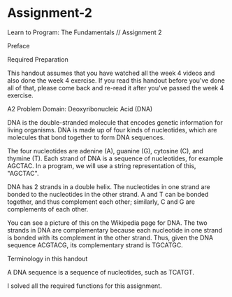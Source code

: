 Assignment-2
============
Learn to Program: The Fundamentals // Assignment 2

Preface

Required Preparation

This handout assumes that you have watched all the week 4 videos and also done the week 4 exercise. If you read this handout before you've done all of that, please come back and re-read it after you've passed the week 4 exercise.

A2 Problem Domain: Deoxyribonucleic Acid (DNA)

DNA is the double-stranded molecule that encodes genetic information for living organisms. DNA is made up of four kinds of nucleotides, which are molecules that bond together to form DNA sequences.

The four nucleotides are adenine (A), guanine (G), cytosine (C), and thymine (T). Each strand of DNA is a sequence of nucleotides, for example AGCTAC. In a program, we will use a string representation of this, "AGCTAC".

DNA has 2 strands in a double helix. The nucleotides in one strand are bonded to the nucleotides in the other strand. A and T can be bonded together, and thus complement each other; similarly, C and G are complements of each other.

You can see a picture of this on the Wikipedia page for DNA. The two strands in DNA are complementary because each nucleotide in one strand is bonded with its complement in the other strand. Thus, given the DNA sequence ACGTACG, its complementary strand is TGCATGC.

Terminology in this handout

A DNA sequence is a sequence of nucleotides, such as TCATGT.

I solved all the required functions for this assignment.
